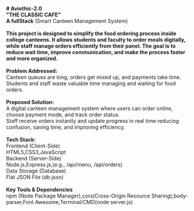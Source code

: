 **# Aviothic-2.0**
<br>
**"THE CLASSIC CAFE"**
<br>
**A fullStack** (Smart Canteen Management System)
<br>
<br>
**This project is designed to simplify the food ordering process inside college canteens. It allows students and faculty to order meals digitally, while staff manage orders efficiently from their panel. The goal is to reduce wait time, improve communication, and make the process faster and more organized.**
<br>
<br>
**Problem Addressed:**
<br>
Canteen queues are long, orders get mixed up, and payments take time.
<br>
Students and staff waste valuable time managing and waiting for food orders.
<br>
<br>
**Proposed Solution:**
<br>
A digital canteen management system where users can order online, choose payment mode, and track order status.
<br>
Staff receive orders instantly and update progress in real time reducing confusion, saving time, and improving efficiency.
<br>
<br>
**Tech Stack:**
<br>
Frontend (Client-Side)
<br>
HTML5,CSS3,JavaScript
<br>
Backend (Server-Side)
<br>
Node.js,Express.js,(e.g., /api/menu, /api/orders)
<br>
Data Storage (Database)
<br>
Flat JSON File (db.json)
<br>
<br>
**Key Tools & Dependencies**
<br>
npm (Node Package Manager),cors(Cross-Origin Resource Sharing),body-parser,Font Awesome,Terminal/CMD(node server.js)
